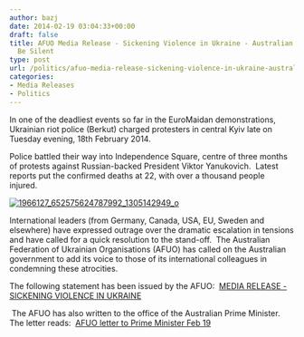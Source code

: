 ```yaml
---
author: bazj
date: 2014-02-19 03:04:33+00:00
draft: false
title: AFUO Media Release - Sickening Violence in Ukraine - Australian Govt Cannot
  Be Silent
type: post
url: /politics/afuo-media-release-sickening-violence-in-ukraine-australian-govt-cannot-be-silent/
categories:
- Media Releases
- Politics
---
```


In one of the deadliest events so far in the EuroMaidan demonstrations, Ukrainian riot police (Berkut) charged protesters in central Kyiv late on Tuesday evening, 18th February 2014. 

Police battled their way into Independence Square, centre of three months of protests against Russian-backed President Viktor Yanukovich.  Latest reports put the confirmed deaths at 22, with over a thousand people injured.

[![1966127_652575624787992_1305142949_o](http://www.ozeukes.com/wp-content/uploads/2014/02/1966127_652575624787992_1305142949_o.jpg)
](http://www.ozeukes.com/wp-content/uploads/2014/02/1966127_652575624787992_1305142949_o.jpg)

International leaders (from Germany, Canada, USA, EU, Sweden and elsewhere) have expressed outrage over the dramatic escalation in tensions and have called for a quick resolution to the stand-off.  The Australian Federation of Ukrainian Organisations (AFUO) has called on the Australian government to add its voice to those of its international colleagues in condemning these atrocities.  

The following statement has been issued by the AFUO:  [MEDIA RELEASE - SICKENING VIOLENCE IN UKRAINE](http://www.ozeukes.com/wp-content/uploads/2014/02/MEDIA-RELEASE-SICKENING-VIOLENCE-IN-UKRAINE.pdf)

 The AFUO has also written to the office of the Australian Prime Minister.  The letter reads:  [AFUO letter to Prime Minister Feb 19](http://www.ozeukes.com/wp-content/uploads/2014/02/AFUO-letter-to-Prime-Minister-Feb-19.pdf)


